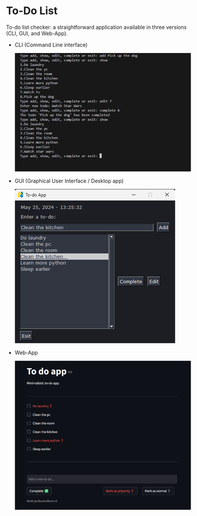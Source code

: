 # To-Do List

To-do list checker: a straightforward application available in three versions (CLI, GUI, and Web-App).

* CLI (Command Line interface)

  ![1716655630373](image/README/1716655630373.png)
* GUI (Graphical User Interface / Desktop app)

  ![1716657943195](image/README/1716657943195.png)
* Web-App

  ![1716658121010](image/README/1716658121010.png)
